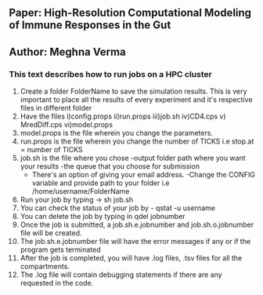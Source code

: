 ## Paper: High-Resolution Computational Modeling of Immune Responses in the Gut
## Author: Meghna Verma
### This text describes how to run jobs on a HPC cluster

1. Create a folder FolderName to save the simulation results. This is very important to place all the results of every experiment and it's respective files in different folder
2. Have the files 
	i)config.props
	ii)run.props
	iii)job.sh
	iv)CD4.cps
	v) MredDiff.cps
	vi)model.props
3. model.props is the file wherein you change the parameters. 
4. run.props is the file wherein you change the number of TICKS i.e stop.at = number of TICKS
5. job.sh is the file where you chose
	-output folder path where you want your results
	-the queue that you choose for submission
	- There's an option of giving your email address. 
	-Change the CONFIG variable and provide path to your folder i.e /home/username/FolderName
6. Run your job by typing -> sh job.sh
7. You can check the status of your job by - qstat -u username
8. You can delete the job by typing in qdel jobnumber
9. Once the job is submitted, a job.sh.e.jobnumber and job.sh.o.jobnumber file will be created.
10. The job.sh.e.jobnumber file will have the error messages if any or if the program gets terminated
11. After the job is completed, you will have .log files, .tsv files for all the compartments.
12. The .log file will contain debugging statements if there are any requested in the code.
 
